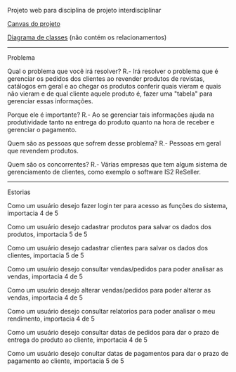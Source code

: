 Projeto web para disciplina de projeto interdisciplinar

[Canvas do projeto](http://canvas.sebraecanvas.com/f8bc3c5350834568ab27b231e1003009/145648/)

[Diagrama de classes](https://drive.google.com/file/d/1w1IhuuHOWzg6PI8IW1dYhTVKilPjawBC/view?usp=sharing) (não contém os relacionamentos)

-------

Problema

Qual o problema que você irá resolver?
R.- Irá resolver o problema que é gerenciar os pedidos dos clientes ao revender produtos de revistas, catálogos em geral e ao chegar os produtos conferir quais vieram e quais não vieram e de qual cliente aquele produto é, fazer uma "tabela" para gerenciar essas informações.

Porque ele é importante?
R.- Ao se gerenciar tais informações ajuda na produtividade tanto na entrega do produto quanto na hora de receber e gerenciar o pagamento.

Quem são as pessoas que sofrem desse problema?
R.- Pessoas em geral que revendem produtos.

Quem são os concorrentes?
R.- Várias empresas que tem algum sistema de gerenciamento de clientes, como exemplo o software IS2 ReSeller.

-------

Estorias

Como um usuário desejo fazer login ter para acesso as funções do sistema, importacia 4 de 5

Como um usuário desejo cadastrar produtos para salvar os dados dos produtos, importacia 5 de 5

Como um usuário desejo cadastrar clientes para salvar os dados dos clientes, importacia 5 de 5

Como um usuário desejo consultar vendas/pedidos para poder analisar as vendas, importacia 4 de 5

Como um usuário desejo alterar vendas/pedidos para poder alterar as vendas, importacia 4 de 5

Como um usuário desejo consultar relatorios para poder analisar o meu rendimento, importacia 4 de 5

Como um usuário desejo consultar datas de pedidos para dar o prazo de entrega do produto ao cliente, importacia 4 de 5

Como um usuário desejo conultar datas de pagamentos para dar o prazo de pagamento ao cliente, importacia 5 de 5

